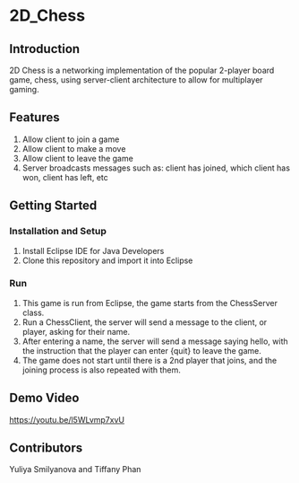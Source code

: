 # 2D_Chess

## Introduction 
2D Chess is a networking implementation of the popular 2-player board game, chess, using server-client architecture to allow for multiplayer gaming.

## Features
1.	Allow client to join a game
2.	Allow client to make a move
3.	Allow client to leave the game
4.	Server broadcasts messages such as: client has joined, which client has won, client has left, etc

## Getting Started
### Installation and Setup
1.	Install Eclipse IDE for Java Developers
2.	Clone this repository and import it into Eclipse

### Run
1.	This game is run from Eclipse, the game starts from the ChessServer class.
2.	Run a ChessClient, the server will send a message to the client, or player, asking for their name.
3.	After entering a name, the server will send a message saying hello, with the instruction that the player can enter {quit} to leave the game.
4.	The game does not start until there is a 2nd player that joins, and the joining process is also repeated with them.

## Demo Video
https://youtu.be/l5WLvmp7xvU 

## Contributors
Yuliya Smilyanova and 
Tiffany Phan
